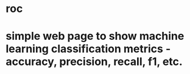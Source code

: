 # roc
# simple web page to show machine learning classification metrics - accuracy, precision, recall, f1, etc.
